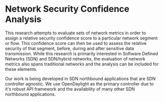 # Network Security Confidence Analysis

This research attempts to evaluate sets of network metrics in order to assign a relative security confidence score to a particular network segment or flow.  This confidence score can then be used to assess the relative security of that segment, before, during and after sensitive data transmission.  While this research is primarily interested in Software Defined Networks (SDN) and SDN/hybrid networks, the evaluation of network metrics also spans traditional networks and the analysis can be included for these elements.

Our work is being developed in SDN northbound applications that are SDN controller agnostic.  We use OpenDaylight as the primary controller due to it's robust API framework and the availability of many other SDN northbound applications.
